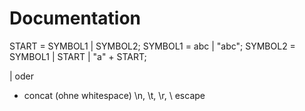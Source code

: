 #  Documentation

START = SYMBOL1 | SYMBOL2;
SYMBOL1 = abc | "abc";
SYMBOL2 = SYMBOL1 | START | "a" + START;

| oder
+ concat (ohne whitespace)
\n, \t, \r, \\ escape

